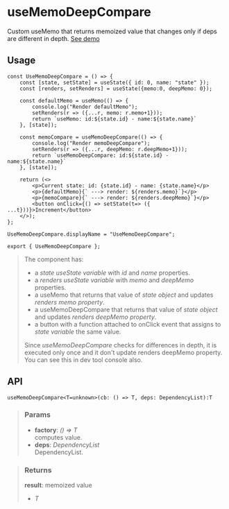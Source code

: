 # useMemoDeepCompare
Custom useMemo that returns memoized value that changes only if deps are different in depth. [See demo](https://ndriadev.github.io/react-tools/#/hooks/performance/useMemoDeepCompare)

## Usage

```tsx
const UseMemoDeepCompare = () => {
	const [state, setState] = useState({ id: 0, name: "state" });
	const [renders, setRenders] = useState({memo:0, deepMemo: 0});

	const defaultMemo = useMemo(() => {
		console.log("Render defaultMemo");
		setRenders(r => ({...r, memo: r.memo+1}));
		return `useMemo: id:${state.id} - name:${state.name}`
	}, [state]);

	const memoCompare = useMemoDeepCompare(() => {
		console.log("Render memoDeepCompare");
		setRenders(r => ({...r, deepMemo: r.deepMemo+1}));
		return `useMemoDeepCompare: id:${state.id} - name:${state.name}`
	}, [state]);

	return (<>
		<p>Current state: id: {state.id} - name: {state.name}</p>
		<p>{defaultMemo}{` ---> render: ${renders.memo}`}</p>
		<p>{memoCompare}{` ---> render: ${renders.deepMemo}`}</p>
		<button onClick={() => setState(t=> ({ ...t}))}>Increment</button>
	</>);
};

UseMemoDeepCompare.displayName = "UseMemoDeepCompare";

export { UseMemoDeepCompare };
```

> The component has:
> - a _state useState variable_ with _id_ and _name_ properties.
> - a _renders useState variable_ with _memo_ and _deepMemo_ properties.
> - a useMemo that returns that value of _state object_ and updates _renders memo property_.
> - a useMemoDeepCompare that returns that value of _state object_ and updates _renders deepMemo property_.
> - a button with a function attached to onClick event that assigns to _state variable_ the same value.
> 
> Since _useMemoDeepCompare_ checks for differences in depth, it is executed only once and it don't update renders deepMemo property. You can see this in dev tool console also.


## API

```tsx
useMemoDeepCompare<T=unknown>(cb: () => T, deps: DependencyList):T
```


> ### Params
>
> - __factory__: _() => T_  
computes value.
> - __deps__: _DependencyList_  
DependencyList.
>



> ### Returns
>
> __result__: memoized value
> - _T_  
>